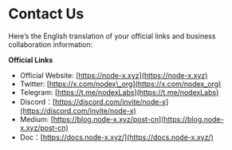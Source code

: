 # Contact Us

Here’s the English translation of your official links and business collaboration information:

**Official Links**

* Official Website: [https://node-x.xyz](https://node-x.xyz)
* Twitter: [https://x.com/nodex\_org](https://x.com/nodex_org)
* Telegram: [https://t.me/nodexLabs](https://t.me/nodexLabs)
* Discord：[https://discord.com/invite/node-x](https://discord.com/invite/node-x)
* Medium: [https://blog.node-x.xyz/post-cn](https://blog.node-x.xyz/post-cn)
* Doc：[https://docs.node-x.xyz/](https://docs.node-x.xyz/)
